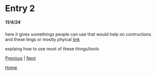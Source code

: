 # Entry 2
##### 11/4/24

here it gives somethings people can use that would help on contructions and these tings or mostly phyical [link](https://www.architecturecourses.org/blog/15-must-have-gadgets-cool-architects-and-designers#toc-8-3d-printer)

explaing how to use most of these things/tools

[Previous](entry01.md) | [Next](entry03.md)

[Home](../README.md)

